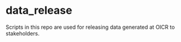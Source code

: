 # data_release


Scripts in this repo are used for releasing data generated at OICR to stakeholders.


